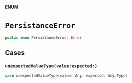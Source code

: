**ENUM**

# `PersistanceError`

```swift
public enum PersistanceError: Error
```

## Cases
### `unexpectedValueType(value:expected:)`

```swift
case unexpectedValueType(value: Any, expected: Any.Type)
```
